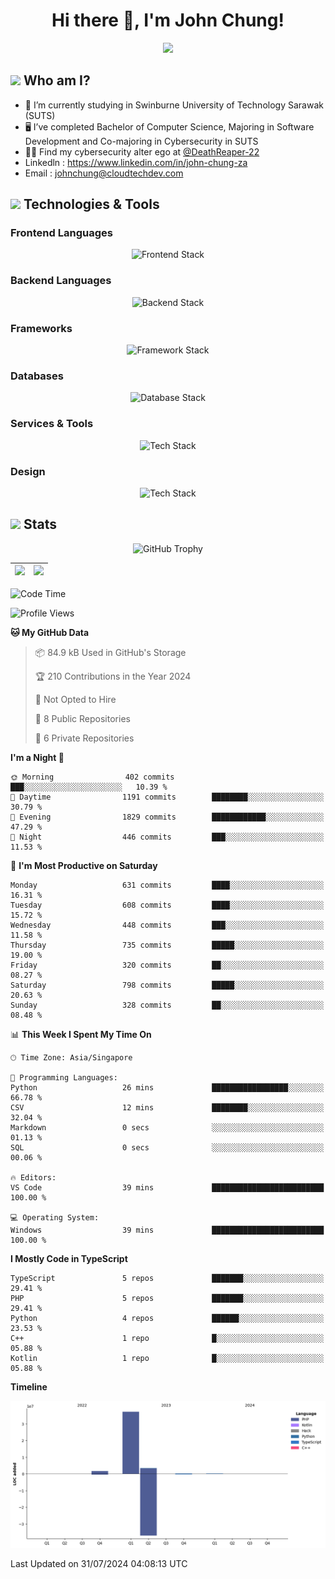 <h1 align="center">Hi there 👋, I'm John Chung!</h1>
<p align="center"><img src="https://komarev.com/ghpvc/?username=johnchung2002&style=plastic"></p>

## <img src="https://media.giphy.com/media/ZEUODEtQiUZWGg6IHR/giphy.gif" width="40px"/> Who am I?
- 🌱 I’m currently studying in Swinburne University of Technology Sarawak (SUTS)
- 🖥️ I’ve completed Bachelor of Computer Science, Majoring in Software Development and Co-majoring in Cybersecurity in SUTS
- 🐱‍💻 Find my cybersecurity alter ego at [@DeathReaper-22](https://github.com/DeathReaper-22)
- Linkedln : <a href="https://www.linkedin.com/in/john-chung-za" target="_blank">https://www.linkedin.com/in/john-chung-za</a>
- Email : <a href="mailto:johnchung@cloudtechdev.com" target="_blank">johnchung@cloudtechdev.com</a>

## <img src="https://media.giphy.com/media/ICOgUNjpvO0PC/giphy.gif" width="40px"/> Technologies & Tools

### Frontend Languages

<p align="center"><img src="https://skillicons.dev/icons?i=html,css,js,ts,wasm,tailwind,bootstrap,sass,jquery&perline=10" alt="Frontend Stack" /> </p>

### Backend Languages

<p align="center"><img src="https://skillicons.dev/icons?i=nodejs,dotnet,python,c,cs,cpp,arduino,ruby&perline=10" alt="Backend Stack" /></p>

### Frameworks

<p align="center"><img src="https://skillicons.dev/icons?i=react,angular,next,flask,laravel&perline=10" alt="Framework Stack" /></p>

### Databases

<p align="center"><img src="https://skillicons.dev/icons?i=mongodb,mysql,postgres,firebase&perline=10" alt="Database Stack" /> </p>

### Services & Tools

<p align="center"><img src="https://skillicons.dev/icons?i=git,github,visualstudio,vscode,androidstudio,postman,docker,cloudflare,aws,gcp,azure,vercel&perline=10" alt="Tech Stack" /> </p>

### Design

<p align="center"><img src="https://skillicons.dev/icons?i=ps,ai,pr,xd,figma&perline=10" alt="Tech Stack" /> </p>

## <img src="https://media.giphy.com/media/uhWLu2lsU0rfLiwYlI/giphy.gif" width="40px" /> Stats

<p align="center">
  <img alt="GitHub Trophy" src="https://github-profile-trophy.vercel.app/?username=johnchung2002&theme=darkhub&row=5&column=4&margin-w=10&margin-h=10" />
</p>

| <img src="https://github-readme-stats.vercel.app/api?username=johnchung2002&show_icons=true&theme=dark&count_private=true"/> | <img src="https://github-readme-streak-stats.herokuapp.com/?user=johnchung2002&theme=dark&count_private=true"/> |
| ------------------------------------------------------------------------------------------------------------------------- | ------------------------------------------------------------------------------------------------------------ |

<!--START_SECTION:waka-->
![Code Time](http://img.shields.io/badge/Code%20Time-54%20hrs%2028%20mins-blue)

![Profile Views](http://img.shields.io/badge/Profile%20Views-0-blue)

**🐱 My GitHub Data** 

> 📦 84.9 kB Used in GitHub's Storage 
 > 
> 🏆 210 Contributions in the Year 2024
 > 
> 🚫 Not Opted to Hire
 > 
> 📜 8 Public Repositories 
 > 
> 🔑 6 Private Repositories 
 > 
**I'm a Night 🦉** 

```text
🌞 Morning                402 commits         ███░░░░░░░░░░░░░░░░░░░░░░   10.39 % 
🌆 Daytime                1191 commits        ████████░░░░░░░░░░░░░░░░░   30.79 % 
🌃 Evening                1829 commits        ████████████░░░░░░░░░░░░░   47.29 % 
🌙 Night                  446 commits         ███░░░░░░░░░░░░░░░░░░░░░░   11.53 % 
```
📅 **I'm Most Productive on Saturday** 

```text
Monday                   631 commits         ████░░░░░░░░░░░░░░░░░░░░░   16.31 % 
Tuesday                  608 commits         ████░░░░░░░░░░░░░░░░░░░░░   15.72 % 
Wednesday                448 commits         ███░░░░░░░░░░░░░░░░░░░░░░   11.58 % 
Thursday                 735 commits         █████░░░░░░░░░░░░░░░░░░░░   19.00 % 
Friday                   320 commits         ██░░░░░░░░░░░░░░░░░░░░░░░   08.27 % 
Saturday                 798 commits         █████░░░░░░░░░░░░░░░░░░░░   20.63 % 
Sunday                   328 commits         ██░░░░░░░░░░░░░░░░░░░░░░░   08.48 % 
```


📊 **This Week I Spent My Time On** 

```text
🕑︎ Time Zone: Asia/Singapore

💬 Programming Languages: 
Python                   26 mins             █████████████████░░░░░░░░   66.78 % 
CSV                      12 mins             ████████░░░░░░░░░░░░░░░░░   32.04 % 
Markdown                 0 secs              ░░░░░░░░░░░░░░░░░░░░░░░░░   01.13 % 
SQL                      0 secs              ░░░░░░░░░░░░░░░░░░░░░░░░░   00.06 % 

🔥 Editors: 
VS Code                  39 mins             █████████████████████████   100.00 % 

💻 Operating System: 
Windows                  39 mins             █████████████████████████   100.00 % 
```

**I Mostly Code in TypeScript** 

```text
TypeScript               5 repos             ███████░░░░░░░░░░░░░░░░░░   29.41 % 
PHP                      5 repos             ███████░░░░░░░░░░░░░░░░░░   29.41 % 
Python                   4 repos             ██████░░░░░░░░░░░░░░░░░░░   23.53 % 
C++                      1 repo              █░░░░░░░░░░░░░░░░░░░░░░░░   05.88 % 
Kotlin                   1 repo              █░░░░░░░░░░░░░░░░░░░░░░░░   05.88 % 
```



**Timeline**

![Lines of Code chart](https://raw.githubusercontent.com/JohnChung2002/JohnChung2002/main/assets/bar_graph.png)


 Last Updated on 31/07/2024 04:08:13 UTC
<!--END_SECTION:waka-->
